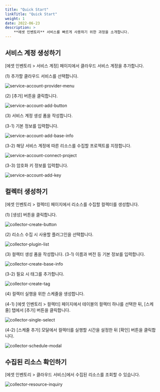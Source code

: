 ```yaml
---
title: "Quick Start"
linkTitle: "Quick Start"
weight: 1
date: 2022-06-23
description: >
    **에셋 인벤토리** 서비스를 빠르게 사용하기 위한 과정을 소개합니다.
---
```


## 서비스 계정 생성하기
[에셋 인벤토리 > 서비스 계정] 페이지에서 클라우드 서비스 계정을 추가합니다.

(1) 추가할 클라우드 서비스를 선택합니다.

![service-account-provider-menu](/ko/docs/guides/asset-inventory/quick-start-img/service-account-provider-menu.png)

(2) [추가] 버튼을 클릭합니다.

![service-account-add-button](/ko/docs/guides/asset-inventory/quick-start-img/service-account-add-button.png)

(3) 서비스 계정 생성 폼을 작성합니다.

(3-1) 기본 정보를 입력합니다.

![service-account-add-base-info](/ko/docs/guides/asset-inventory/quick-start-img/service-account-add-base-info.png)

(3-2) 해당 서비스 계정에 따른 리소스를 수집할 프로젝트를 지정합니다.

![service-account-connect-project](/ko/docs/guides/asset-inventory/quick-start-img/service-account-connect-project.png)

(3-3) 암호화 키 정보를 입력합니다.

![service-account-add-key](/ko/docs/guides/asset-inventory/quick-start-img/service-account-add-key.png)

## 컬렉터 생성하기
[에셋 인벤토리 > 컬렉터] 페이지에서 리소스를 수집할 컬렉터를 생성합니다.

(1) [생성] 버튼을 클릭합니다.

![collector-create-button](/ko/docs/guides/asset-inventory/quick-start-img/collector-create-button.png)

(2) 리소스 수집 시 사용할 플러그인을 선택합니다.

![collector-plugin-list](/ko/docs/guides/asset-inventory/quick-start-img/collector-plugin-list.png)

(3) 컬렉터 생성 폼을 작성합니다.
(3-1) 이름과 버전 등 기본 정보를 입력합니다.

![collector-create-base-info](/ko/docs/guides/asset-inventory/quick-start-img/collector-create-base-info.png)

(3-2) 필요 시 태그를 추가합니다.

![collector-create-tag](/ko/docs/guides/asset-inventory/quick-start-img/collector-create-tag.png)

(4) 컬렉터 실행을 위한 스케줄을 생성합니다.

(4-1) [에셋 인벤토리 > 컬렉터] 페이지에서 테이블의 컬렉터 하나를 선택한 뒤, [스케줄] 탭에서 [추가] 버튼을 클릭합니다.

![collector-single-select](/ko/docs/guides/asset-inventory/quick-start-img/collector-single-select.png)

(4-2) [스케줄 추가] 모달에서 컬렉터를 실행할 시간을 설정한 뒤 [확인] 버튼을 클릭합니다.

![collector-schedule-modal](/ko/docs/guides/asset-inventory/quick-start-img/collector-schedule-modal.png)


## 수집된 리소스 확인하기
[에셋 인벤토리 > 클라우드 서비스]에서 수집된 리소스를 조회할 수 있습니다.

![collector-resource-inquiry](/ko/docs/guides/asset-inventory/quick-start-img/collector-resource-inquiry.png)
